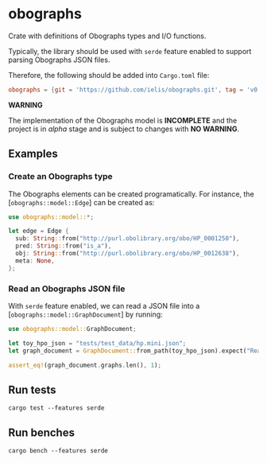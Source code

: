 # obographs

Crate with definitions of Obographs types and I/O functions.

Typically, the library should be used with `serde` feature enabled
to support parsing Obographs JSON files.

Therefore, the following should be added into `Cargo.toml` file:

```toml
obographs = {git = 'https://github.com/ielis/obographs.git', tag = 'v0.1.0', features = ["serde"]}
```

**WARNING**

The implementation of the Obographs model is **INCOMPLETE** 
and the project is in *alpha* stage and is subject to changes with **NO WARNING**.


## Examples

### Create an Obographs type

The Obographs elements can be created programatically.
For instance, the [`obographs::model::Edge`] can be created as:

```rust
use obographs::model::*;

let edge = Edge {
  sub: String::from("http://purl.obolibrary.org/obo/HP_0001250"),
  pred: String::from("is_a"),
  obj: String::from("http://purl.obolibrary.org/obo/HP_0012638"),
  meta: None,
};
```

### Read an Obographs JSON file

With `serde` feature enabled, we can read a JSON file 
into a [`obographs::model::GraphDocument`] by running:

```rust
use obographs::model::GraphDocument;

let toy_hpo_json = "tests/test_data/hp.mini.json";
let graph_document = GraphDocument::from_path(toy_hpo_json).expect("Read graph document from file path");

assert_eq!(graph_document.graphs.len(), 1);
```

## Run tests

```shell
cargo test --features serde
```

## Run benches

```shell
cargo bench --features serde
```
